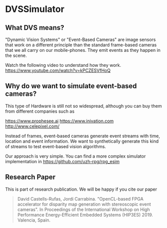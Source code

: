 # DVSSimulator

## What DVS means?
"Dynamic Vision Systems" or "Event-Based Cameras" are image sensors that work on a different principle than the standard frame-based cameras that we all carry on our mobile-phones. They emit events as they happen in the scene.

Watch the following video to understand how they work.<br>
https://www.youtube.com/watch?v=kPCZESVfHoQ

## Why do we want to simulate event-based cameras?
This type of Hardware is still not so widespread, although you can buy them from different companies such as 

https://www.prophesee.ai
https://www.inivation.com
http://www.celepixel.com/

Instead of frames, event-based cameras generate event streams with time, location and event information. We want to synthetically generate this kind of streams to test event-based vision algorithms.

Our approach is very simple. You can find a more complex simulator implementation in
https://github.com/uzh-rpg/rpg_esim

## Research Paper

This is part of research publication. We will be happy if you cite our paper

>David Castells-Rufas, Jordi Carrabina. "OpenCL-based FPGA accelerator for disparity map generation with stereoscopic event cameras". In Proceedings of the International Workshop on High Performance Energy-Efficient Embedded Systems (HIP3ES) 2019. Valencia, Spain.


 
